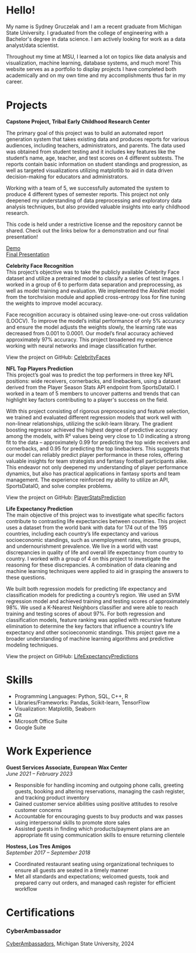 # Hello!
My name is Sydney Gruczelak and I am a recent graduate from Michigan State University. I graduated from the college of engineering with a Bachelor's degree in data science. I am actively looking for work as a data analyst/data scientist.

Throughout my time at MSU, I learned a lot on topics like data analysis and visualization, machine learning, database systems, and much more! This website serves as a portfolio to display projects I have completed both academically and on my own time and my accomplishments thus far in my career.
# Projects
**Capstone Project, Tribal Early Childhood Research Center**

The primary goal of this project was to build an automated report generation system that takes existing data and produces reports for various audiences, including teachers, administrators, and parents. The data used was obtained from student testing and it includes key features like the student’s name, age, teacher, and test scores on 4 different subtests. The reports contain basic information on student standings and progression, as well as targeted visualizations utilizing matplotlib to aid in data driven decision-making for educators and administrators.

Working with a team of 5, we successfully automated the system to produce 4 different types of semester reports. This project not only deepened my understanding of data preprocessing and exploratory data analysis techniques, but also provided valuable insights into early childhood research.

This code is held under a restrictive license and the repository cannot be shared. Check out the links below for a demonstration and our final presentation!

[Demo](https://mediaspace.msu.edu/media/TRIBAL_START_PROGRAM_MVP/1_4jr2r0m5) \
[Final Presentation](https://mediaspace.msu.edu/media/TRIBAL_EARLY_PROGRAM-CMSE495_Final_Video/1_srkg2ip3)

**Celebrity Face Recognition** \
This project’s objective was to take the publicly available Celebrity Face dataset and utilize a pretrained model to classify a series of test images. I worked in a group of 6 to perform data separation and preprocessing, as well as model training and evaluation. We implemented the AlexNet model from the torchvision module and applied cross-entropy loss for fine tuning the weights to improve model accuracy.

Face recognition accuracy is obtained using leave-one-out cross validation (LOOCV). To improve the model’s initial performance of only 5% accuracy and ensure the model adjusts the weights slowly, the learning rate was decreased from 0.001 to 0.0001. Our model’s final accuracy achieved approximately 97% accuracy. This project broadened my experience working with neural networks and image classification further.

View the project on GitHub: [CelebrityFaces](https://github.com/gruczelak/PersonalPortfolio/tree/main/MachineLearning/CelebrityFaces)

**NFL Top Players Prediction** \
This project’s goal was to predict the top performers in three key NFL positions: wide receivers, cornerbacks, and linebackers, using a dataset derived from the Player Season Stats API endpoint from SportsDataIO. I worked in a team of 5 members to uncover patterns and trends that can highlight key factors contributing to a player's success on the field.

With this project consisting of rigorous preprocessing and feature selection, we trained and evaluated different regression models that work well with non-linear relationships, utilizing the scikit-learn library. The gradient boosting regressor achieved the highest degree of predictive accuracy among the models, with R² values being very close to 1.0 indicating a strong fit to the data – approximately 0.99 for predicting the top wide receivers and cornerbacks, and 0.95 for predicting the top linebackers. This suggests that our model can reliably predict player performance in these roles, offering valuable insights for team strategists and fantasy football participants alike. This endeavor not only deepened my understanding of player performance dynamics, but also has practical applications in fantasy sports and team management. The experience reinforced my ability to utilize an API, SportsDataIO, and solve complex problems.

View the project on GitHub: [PlayerStatsPrediction](https://github.com/gruczelak/PersonalPortfolio/blob/main/MachineLearning/PlayerStatsPrediction.ipynb)

**Life Expectancy Prediction** \
The main objective of this project was to investigate what specific factors contribute to contrasting life expectancies between countries. This project uses a dataset from the world bank with data for 174 out of the 195 countries, including each country’s life expectancy and various socioeconomic standings, such as unemployment rates, income groups, and undernourishment prevalence. We live in a world with vast discrepancies in quality of life and overall life expectancy from country to country. I worked with a group of 4 on this project to investigate the reasoning for these discrepancies. A combination of data cleaning and machine learning techniques were applied to aid in grasping the answers to these questions.

We built both regression models for predicting life expectancy and classification models for predicting a country’s region. We used an SVM regression model and achieved training and testing scores of approximately 98%. We used a K-Nearest Neighbors classifier and were able to reach training and testing scores of about 97%. For both regression and classification models, feature ranking was applied with recursive feature elimination to determine the key factors that influence a country’s life expectancy and other socioeconomic standings. This project gave me a broader understanding of machine learning algorithms and predictive modeling techniques.

View the project on GitHub: [LifeExpectancyPredictions](https://github.com/gruczelak/PersonalPortfolio/blob/main/MachineLearning/LifeExpectancyPredictions.ipynb)

# Skills
- Programming Languages: Python, SQL, C++, R
- Libraries/Frameworks: Pandas, Scikit-learn, TensorFlow
- Visualization: Matplotlib, Seaborn
- Git
- Microsoft Office Suite
- Google Suite

# Work Experience
**Guest Services Associate, European Wax Center** \
_June 2021 – February 2023_
- Responsible for handling incoming and outgoing phone calls, greeting guests, booking and altering reservations, managing the cash register, and tracking product inventory
- Gained customer service abilities using positive attitudes to resolve customer concerns
- Accountable for encouraging guests to buy products and wax passes using interpersonal skills to promote store sales
- Assisted guests in finding which products/payment plans are an appropriate fit using communication skills to ensure returning clientele

**Hostess, Los Tres Amigos** \
_September 2017 – September 2018_
- Coordinated restaurant seating using organizational techniques to ensure all guests are seated in a timely manner
- Met all standards and expectations; welcomed guests, took and prepared carry out orders, and managed cash register for efficient workflow
# Certifications
### CyberAmbassador
[CyberAmbassadors](https://sites.google.com/msu.edu/cyberambassadors/home), Michigan State University, 2024
